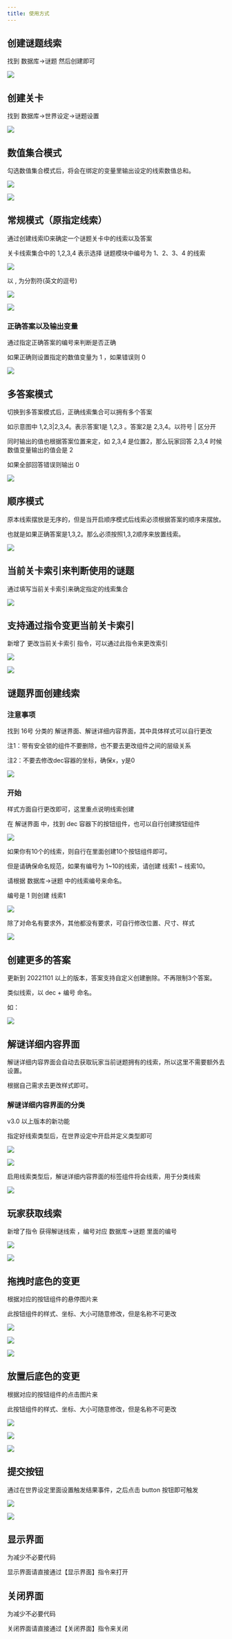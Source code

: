 ```yaml
---
title: 使用方式
---
```


## 创建谜题线索

找到 数据库->谜题 然后创建即可

![](https://cdn.gcw.wiki/docs/202312241944564.png)

## 创建关卡

找到 数据库->世界设定->谜题设置

![](https://cdn.gcw.wiki/docs/202312241945185.png)

## 数值集合模式

勾选数值集合模式后，将会在绑定的变量里输出设定的线索数值总和。

![](https://cdn.gcw.wiki/docs/202312241945699.png)

![](https://cdn.gcw.wiki/docs/202312241945544.png)

## 常规模式（原指定线索）

通过创建线索ID来确定一个谜题关卡中的线索以及答案

关卡线索集合中的 1,2,3,4 表示选择 谜题模块中编号为 1、2、3、4 的线索

![](https://cdn.gcw.wiki/docs/202312241945306.png)

以 , 为分割符(英文的逗号)

![](https://cdn.gcw.wiki/docs/202312241945759.png)

![](https://cdn.gcw.wiki/docs/202312241946647.png)

### 正确答案以及输出变量

通过指定正确答案的编号来判断是否正确

如果正确则设置指定的数值变量为 1 ，如果错误则 0

![](https://cdn.gcw.wiki/docs/202312241946238.png)

## 多答案模式

切换到多答案模式后，正确线索集合可以拥有多个答案

如示意图中 1,2,3|2,3,4。表示答案1是 1,2,3 。答案2是 2,3,4。以符号 | 区分开

同时输出的值也根据答案位置来定，如 2,3,4 是位置2，那么玩家回答 2,3,4 时候数值变量输出的值会是 2

如果全部回答错误则输出 0

![](https://cdn.gcw.wiki/docs/202312241946898.png)

## 顺序模式

原本线索摆放是无序的，但是当开启顺序模式后线索必须根据答案的顺序来摆放。

也就是如果正确答案是1,3,2。那么必须按照1,3,2顺序来放置线索。

![](https://cdn.gcw.wiki/docs/202312241946414.png)

## 当前关卡索引来判断使用的谜题

通过填写当前关卡索引来确定指定的线索集合

![](https://cdn.gcw.wiki/docs/202312241946480.png)

## 支持通过指令变更当前关卡索引

新增了 更改当前关卡索引 指令，可以通过此指令来更改索引

![](https://cdn.gcw.wiki/docs/202312241946109.png)

![](https://cdn.gcw.wiki/docs/202312241946068.png)

## 谜题界面创建线索

### 注意事项

找到 16号 分类的 解谜界面、解谜详细内容界面，其中具体样式可以自行更改

注1：带有安全锁的组件不要删除，也不要去更改组件之间的层级关系

注2：不要去修改dec容器的坐标，确保x，y是0

![](https://cdn.gcw.wiki/docs/202312241947012.png)

### 开始

样式方面自行更改即可，这里重点说明线索创建

在 解谜界面 中，找到 dec 容器下的按钮组件，也可以自行创建按钮组件

![](https://cdn.gcw.wiki/docs/202312241947281.png)

如果你有10个的线索，则自行在里面创建10个按钮组件即可。

但是请确保命名规范，如果有编号为 1~10的线索，请创建 线索1 ~ 线索10。

请根据 数据库->谜题 中的线索编号来命名。

编号是 1 则创建 线索1

![](https://cdn.gcw.wiki/docs/202312241947755.png)

除了对命名有要求外，其他都没有要求，可自行修改位置、尺寸、样式

![](https://cdn.gcw.wiki/docs/202312241947451.png)

## 创建更多的答案

更新到 20221101 以上的版本，答案支持自定义创建删除。不再限制3个答案。

类似线索，以 dec + 编号 命名。

如：

![](https://cdn.gcw.wiki/docs/202312241947265.png)

## 解谜详细内容界面

解谜详细内容界面会自动去获取玩家当前谜题拥有的线索，所以这里不需要额外去设置。

根据自己需求去更改样式即可。

### 解谜详细内容界面的分类

v3.0 以上版本的新功能

指定好线索类型后，在世界设定中开启并定义类型即可

![](https://cdn.gcw.wiki/docs/202312241949080.png)

![](https://cdn.gcw.wiki/docs/202312241950667.png)

启用线索类型后，解谜详细内容界面的标签组件将会线索，用于分类线索

![](https://cdn.gcw.wiki/docs/202312241951448.png)

## 玩家获取线索

新增了指令 获得解谜线索 ，编号对应 数据库->谜题 里面的编号

![](https://cdn.gcw.wiki/docs/202312241931112.png)

![](https://cdn.gcw.wiki/docs/202312241931397.png)

## 拖拽时底色的变更

根据对应的按钮组件的悬停图片来

此按钮组件的样式、坐标、大小可随意修改，但是名称不可更改

![](https://cdn.gcw.wiki/docs/202312241932585.png)

![](https://cdn.gcw.wiki/docs/202312241932637.png)

![](https://cdn.gcw.wiki/docs/202312241932787.png)

## 放置后底色的变更

根据对应的按钮组件的点击图片来

此按钮组件的样式、坐标、大小可随意修改，但是名称不可更改

![](https://cdn.gcw.wiki/docs/202312241935633.png)

![](https://cdn.gcw.wiki/docs/202312241935472.png)

![](https://cdn.gcw.wiki/docs/202312241935330.png)

## 提交按钮

通过在世界设定里面设置触发结果事件，之后点击 button 按钮即可触发

![](https://cdn.gcw.wiki/docs/202404212122304.png)

![](https://cdn.gcw.wiki/docs/202404212122633.png)

## 显示界面

为减少不必要代码

显示界面请直接通过【显示界面】指令来打开

## 关闭界面

为减少不必要代码

关闭界面请直接通过【关闭界面】指令来关闭